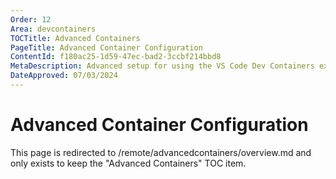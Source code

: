 ```yaml
---
Order: 12
Area: devcontainers
TOCTitle: Advanced Containers
PageTitle: Advanced Container Configuration
ContentId: f180ac25-1d59-47ec-bad2-3ccbf214bbd8
MetaDescription: Advanced setup for using the VS Code Dev Containers extension
DateApproved: 07/03/2024
---
```

# Advanced Container Configuration

This page is redirected to /remote/advancedcontainers/overview.md and only exists to keep the "Advanced Containers" TOC item.

